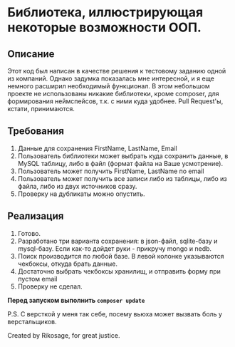 # Библиотека, иллюстрирующая некоторые возможности ООП.

## Описание

Этот код был написан в качестве решения к тестовому заданию одной из компаний.
Однако задумка показалась мне интересной, и я еще немного расширил необходимый
функционал. В этом небольшом проекте не использованы никакие библиотеки, кроме
composer, для формирования неймспейсов, т.к. с ними куда удобнее.
Pull Request'ы, кстати, принимаются.

## Требования

1. Данные для сохранения FirstName, LastName, Email
2. Пользователь библиотеки может выбрать куда сохранить данные, в MySQL таблицу, либо в файл (формат файла на Ваше усмотрение).
3. Пользователь может получить FirstName, LastName по email
4. Пользователь может получить все записи либо из таблицы, либо из файла, либо из двух источников сразу.
5. Проверку на дубликаты можно опустить.

## Реализация

1. Готово.
2. Разработано три варианта сохранения: в json-файл, sqlite-базу и mysql-базу. Если как-то дойдет руки - прикручу mongo и nedb.
3. Поиск производится по любой базе. В левой колонке указываются чекбоксы, откуда брать данные.
4. Достаточно выбрать чекбоксы хранилищ, и отправить форму при пустом email
5. Проверку не сделал.

**Перед запуском выполнить `composer update`**

P.S. С версткой у меня так себе, посему вьюха может вызвать боль у верстальщиков.

Created by Rikosage, for great justice.
